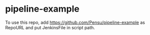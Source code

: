 # pipeline-example

To use this repo, add https://github.com/Pensu/pipeline-example as RepoURL and put JenkinsFile in script path.
